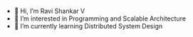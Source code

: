 - 👋 Hi, I’m Ravi Shankar V
- 👀 I’m interested in Programming and Scalable Architecture
- 🌱 I’m currently learning Distributed System Design

<!---
ravi221369/ravi221369 is a ✨ special ✨ repository because its `README.md` (this file) appears on your GitHub profile.
You can click the Preview link to take a look at your changes.
--->

